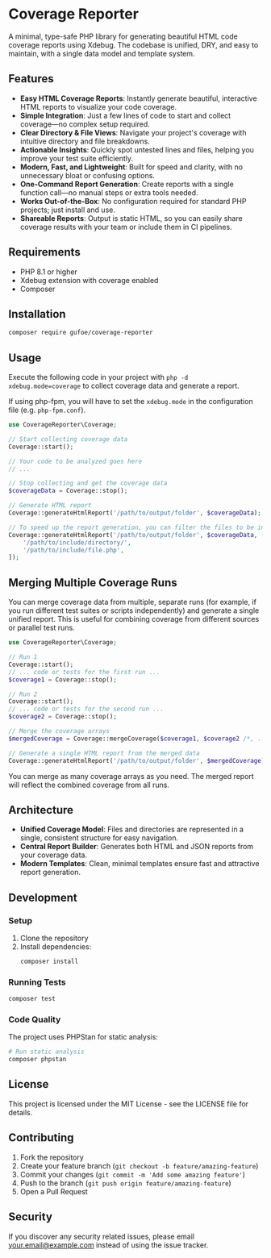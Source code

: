 # Coverage Reporter

A minimal, type-safe PHP library for generating beautiful HTML code coverage reports using Xdebug. The codebase is unified, DRY, and easy to maintain, with a single data model and template system.

## Features

- **Easy HTML Coverage Reports**: Instantly generate beautiful, interactive HTML reports to visualize your code coverage.
- **Simple Integration**: Just a few lines of code to start and collect coverage—no complex setup required.
- **Clear Directory & File Views**: Navigate your project's coverage with intuitive directory and file breakdowns.
- **Actionable Insights**: Quickly spot untested lines and files, helping you improve your test suite efficiently.
- **Modern, Fast, and Lightweight**: Built for speed and clarity, with no unnecessary bloat or confusing options.
- **One-Command Report Generation**: Create reports with a single function call—no manual steps or extra tools needed.
- **Works Out-of-the-Box**: No configuration required for standard PHP projects; just install and use.
- **Shareable Reports**: Output is static HTML, so you can easily share coverage results with your team or include them in CI pipelines.

## Requirements

- PHP 8.1 or higher
- Xdebug extension with coverage enabled
- Composer

## Installation

```bash
composer require gufoe/coverage-reporter
```

## Usage

Execute the following code in your project with `php -d xdebug.mode=coverage` to collect coverage data and generate a report.

If using php-fpm, you will have to set the `xdebug.mode` in the configuration file (e.g. `php-fpm.conf`).

```php
use CoverageReporter\Coverage;

// Start collecting coverage data
Coverage::start();

// Your code to be analyzed goes here
// ...

// Stop collecting and get the coverage data
$coverageData = Coverage::stop();

// Generate HTML report
Coverage::generateHtmlReport('/path/to/output/folder', $coverageData);

// To speed up the report generation, you can filter the files to be included in the report.
Coverage::generateHtmlReport('/path/to/output/folder', $coverageData, [
    '/path/to/include/directory/',
    '/path/to/include/file.php',
]);
```

## Merging Multiple Coverage Runs

You can merge coverage data from multiple, separate runs (for example, if you run different test suites or scripts independently) and generate a single unified report. This is useful for combining coverage from different sources or parallel test runs.

```php
use CoverageReporter\Coverage;

// Run 1
Coverage::start();
// ... code or tests for the first run ...
$coverage1 = Coverage::stop();

// Run 2
Coverage::start();
// ... code or tests for the second run ...
$coverage2 = Coverage::stop();

// Merge the coverage arrays
$mergedCoverage = Coverage::mergeCoverage($coverage1, $coverage2 /*, ... more runs */);

// Generate a single HTML report from the merged data
Coverage::generateHtmlReport('/path/to/output/folder', $mergedCoverage);
```

You can merge as many coverage arrays as you need. The merged report will reflect the combined coverage from all runs.

## Architecture

- **Unified Coverage Model**: Files and directories are represented in a single, consistent structure for easy navigation.
- **Central Report Builder**: Generates both HTML and JSON reports from your coverage data.
- **Modern Templates**: Clean, minimal templates ensure fast and attractive report generation.

## Development

### Setup

1. Clone the repository
2. Install dependencies:
   ```bash
   composer install
   ```

### Running Tests

```bash
composer test
```

### Code Quality

The project uses PHPStan for static analysis:

```bash
# Run static analysis
composer phpstan

```

## License

This project is licensed under the MIT License - see the LICENSE file for details.

## Contributing

1. Fork the repository
2. Create your feature branch (`git checkout -b feature/amazing-feature`)
3. Commit your changes (`git commit -m 'Add some amazing feature'`)
4. Push to the branch (`git push origin feature/amazing-feature`)
5. Open a Pull Request

## Security

If you discover any security related issues, please email your.email@example.com instead of using the issue tracker. 
